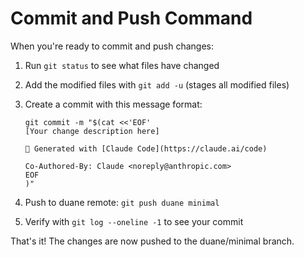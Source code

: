 # Commit and Push Command

When you're ready to commit and push changes:

1. Run `git status` to see what files have changed

2. Add the modified files with `git add -u` (stages all modified files)

3. Create a commit with this message format:
   ```
   git commit -m "$(cat <<'EOF'
   [Your change description here]
   
   🤖 Generated with [Claude Code](https://claude.ai/code)
   
   Co-Authored-By: Claude <noreply@anthropic.com>
   EOF
   )"
   ```

4. Push to duane remote: `git push duane minimal`

5. Verify with `git log --oneline -1` to see your commit

That's it! The changes are now pushed to the duane/minimal branch.